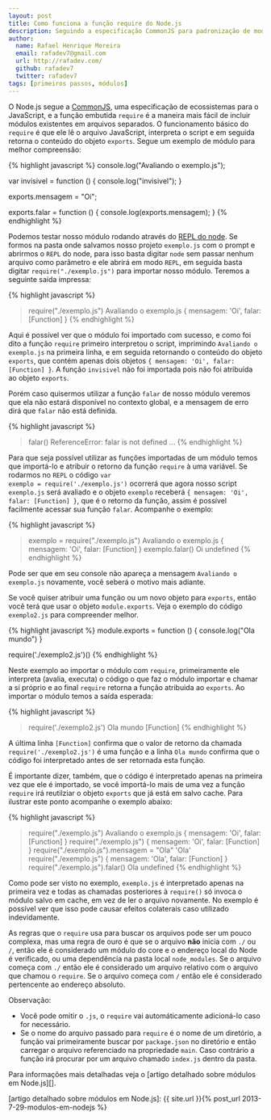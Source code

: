 ```yaml
---
layout: post
title: Como funciona a função require do Node.js
description: Seguindo a especificação CommonJS para padronização de modulos em JavaScript, a função require é fundamental para o funcionamento correto de módulos em Node.js
author:
  name: Rafael Henrique Moreira
  email: rafadev7@gmail.com
  url: http://rafadev.com/
  github: rafadev7
  twitter: rafadev7
tags: [primeiros passos, módulos]
---
```

O Node.js segue a [CommonJS][], uma especificação de ecossistemas para o JavaScript, e a função embutida <code>require</code> é a maneira mais fácil de incluir módulos existentes em arquivos separados. O funcionamento básico do <code>require</code> é que ele lê o arquivo JavaScript, interpreta o script e em seguida retorna o conteúdo do objeto <code>exports</code>. Segue um exemplo de módulo para melhor compreensão:

{% highlight javascript %}
console.log("Avaliando o exemplo.js");

var invisivel = function () {
  console.log("invisivel");
}

exports.mensagem = "Oi";

exports.falar = function () {
  console.log(exports.mensagem);
}
{% endhighlight %}

Podemos testar nosso módulo rodando através do [REPL do node][]. Se formos na pasta onde salvamos nosso projeto <code>exemplo.js</code> com o prompt e abrirmos o <code>REPL</code> do node, para isso basta digitar <code>node</code> sem passar nenhum arquivo como parâmetro e ele abrirá em modo <code>REPL</code>, em seguida basta digitar <code>require("./exemplo.js")</code> para importar nosso módulo. Teremos a seguinte saída impressa:

{% highlight javascript %}
> require("./exemplo.js")
Avaliando o exemplo.js
{ mensagem: 'Oi', falar: [Function] }
{% endhighlight %}

Aqui é possível ver que o módulo foi importado com sucesso, e como foi dito a função <code>require</code> primeiro interpretou o script, imprimindo <code>Avaliando o exemplo.js</code> na primeira linha, e em seguida retornando o conteúdo do objeto <code>exports</code>, que contém apenas dois objetos <code>{ mensagem: 'Oi', falar: [Function] }</code>. A função <code>invisivel</code> não foi importada pois não foi atribuída ao objeto <code>exports</code>.

Porém caso quisermos utilizar a função <code>falar</code> de nosso módulo veremos que ela não estará disponível no contexto global, e a mensagem de erro dirá que <code>falar</code> não está definida.

{% highlight javascript %}
> falar()
ReferenceError: falar is not defined
...
{% endhighlight %}

Para que seja possível utilizar as funções importadas de um módulo temos que importá-lo e atribuir o retorno da função <code>require</code> à uma variável. Se rodarmos no `REPL` o código <code>var exemplo = require('./exemplo.js')</code> ocorrerá que agora nosso script <code>exemplo.js</code> será avaliado e o objeto <code>exemplo</code> receberá <code>{ mensagem: 'Oi', falar: [Function] }</code>, que é o retorno da função, assim é possível facilmente acessar sua função <code>falar</code>. Acompanhe o exemplo:

{% highlight javascript %}
> exemplo = require("./exemplo.js")
Avaliando o exemplo.js
{ mensagem: 'Oi', falar: [Function] }
> exemplo.falar()
Oi
undefined
{% endhighlight %}

Pode ser que em seu console não apareça a mensagem <code>Avaliando o exemplo.js</code> novamente, você seberá o motivo mais adiante.

Se você quiser atribuir uma função ou um novo objeto para <code>exports</code>, então você terá que usar o objeto <code>module.exports</code>. Veja o exemplo do código <code>exemplo2.js</code> para compreender melhor.

{% highlight javascript %}
module.exports = function () {
  console.log("Ola mundo")
}

require('./exemplo2.js')()
{% endhighlight %}

Neste exemplo ao importar o módulo com <code>require</code>, primeiramente ele interpreta (avalia, executa) o código o que faz o módulo importar e chamar a sí próprio e ao final <code>require</code> retorna a função atribuida ao <code>exports</code>. Ao importar o módulo temos a saída esperada:

{% highlight javascript %}
> require('./exemplo2.js')
Ola mundo
[Function]
{% endhighlight %}

A última linha <code>[Function]</code> confirma que o valor de retorno da chamada <code>require('./exemplo2.js')</code> é uma função e a linha <code>Ola mundo</code> confirma que o código foi interpretado antes de ser retornada esta função.

É importante dizer, também, que o código é interpretado apenas na primeira vez que ele é importado, se você importá-lo mais de uma vez a função <code>require</code> irá reutilziar o objeto <code>exports</code> que já está em salvo cache. Para ilustrar este ponto acompanhe o exemplo abaixo:

{% highlight javascript %}
> require("./exemplo.js")
Avaliando o exemplo.js
{ mensagem: 'Oi', falar: [Function] }
> require("./exemplo.js")
{ mensagem: 'Oi', falar: [Function] }
> require("./exemplo.js").mensagem = "Ola"
'Ola'
> require("./exemplo.js")
{ mensagem: 'Ola', falar: [Function] }
> require("./exemplo.js").falar()
Ola
undefined
{% endhighlight %}

Como pode ser visto no exemplo, <code>exemplo.js</code> é interpretado apenas na primeira vez e todas as chamadas posteriores à <code>require()</code> só invoca o módulo salvo em cache, em vez de ler o arquivo novamente. No exemplo é possível ver que isso pode causar efeitos colaterais caso utilizado indevidamente.

As regras que o <code>require</code> usa para buscar os arquivos pode ser um pouco complexa, mas uma regra de ouro é que se o arquivo <strong>não</strong> inicia com <code>./</code> ou <code>/</code>, então ele é considerado um módulo do core e o endereço local do Node é verificado, ou uma dependência na pasta local <code>node_modules</code>. Se o arquivo começa com <code>./</code> então ele é considerado um arquivo relativo com o arquivo que chamou o <code>require</code>. Se o arquivo começa com <code>/</code> então ele é considerado pertencente ao endereço absoluto.

Observação:
- Você pode omitir o <code>.js</code>, o <code>require</code> vai automáticamente adicioná-lo caso for necessário.
- Se o nome do arquivo passado para <code>require</code> é o nome de um diretório, a função vai primeiramente buscar por <code>package.json</code> no diretório e então carregar o arquivo referenciado na propriedade <code>main</code>. Caso contrário a função irá procurar por um arquivo chamado <code>index.js</code> dentro da pasta.

Para informações mais detalhadas veja o [artigo detalhado sobre módulos em Node.js][].


[CommonJS]: http://pt.wikipedia.org/wiki/CommonJS
[REPL do node]: http://nodebr.com/como-usar-o-repl-do-nodejs/
[artigo detalhado sobre módulos em Node.js]: {{ site.url }}{% post_url 2013-7-29-modulos-em-nodejs %}